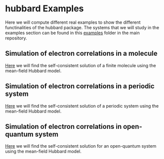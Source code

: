 # hubbard Examples #

Here we will compute different real examples to show the different functinalities
of the hubbard package. The systems that we will study in the examples section
can be found in this [examples][examples] folder in the main repository.

## Simulation of electron correlations in a molecule ##

[Here][example-kondo] we will find the self-consistent solution
of a finite molecule using the mean-field Hubbard model.

## Simulation of electron correlations in a periodic system ##

[Here][example-periodic] we will find the self-consistent solution
of a periodic system using the mean-field Hubbard model.

## Simulation of electron correlations in open-quantum system ##

[Here][example-open] we will find the self-consistent solution
for an open-quantum system using the mean-field Hubbard model.

<!---
Links to external and internal sites.
-->
[examples]: https://github.com/dipc-cc/hubbard/tree/master/examples
[example-kondo]: https://github.com/dipc-cc/hubbard/tree/master/examples/molecules/README.md
[example-periodic]: https://github.com/dipc-cc/hubbard/tree/master/examples/periodic/README.md
[example-open]: https://github.com/dipc-cc/hubbard/tree/master/examples/open/README.md
